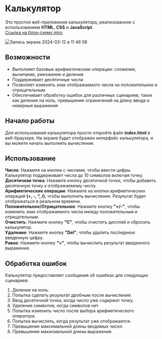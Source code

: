 # Калькулятор
Это простое веб-приложение калькулятора, реализованное с использованием **HTML**, **CSS** и **JavaScript**.  
[Cсылка на блок-схему miro](https://miro.com/app/board/uXjVNmvMzO4=/)

![Запись экрана 2024-03-12 в 11 46 58](https://github.com/AV-Loginova/calculator/assets/129111624/60885123-b5ce-4464-a7ed-cbd912d47cec)  



## Возможности
 - Выполняет базовые арифметические операции: сложение, вычитание, умножение и деление  
 - Поддерживает десятичные числа  
 - Позволяет изменять знак отображаемого числа на положительное и отрицательным  
 - Обеспечивает обработку ошибок для различных сценариев, таких как деление на ноль, превышение ограничений на длину ввода и неверные выражения  

## Начало работы
Для использования калькулятора просто откройте файл **index.html** в веб-браузере. На экране будет отображен интерфейс калькулятора, и вы можете начать выполнять вычисления.

## Использование
**Числа**: Нажмите на кнопки с числами, чтобы ввести цифры. Калькулятор поддерживает числа до 10 символов включая точку.
**Десятичная точка**: Нажмите кнопку десятичной точки, чтобы добавить десятичную точку к отображаемому числу.  
**Арифметические операции**: Нажмите на кнопки арифметических операций **(+, -, *, /)**, чтобы выполнить вычисления. Результат будет отображаться в реальном времени.  
**Положительное/Отрицательное**: Нажмите кнопку **"+/-"**, чтобы изменить знак отображаемого числа между положительным и отрицательным.  
**Очистить**: Нажмите кнопку **"C"**, чтобы очистить дисплей и сбросить калькулятор.  
**Удаление**: Нажмите кнопку **"Del"**, чтобы удалить последнюю введенную цифру.  
**Равно**: Нажмите кнопку **"="**, чтобы вычислить результат введенного выражения.  

## Обработка ошибок
Калькулятор предоставляет сообщения об ошибках для следующих сценариев:  

1) Деление на ноль.  
2) Попытка сделать результат дробным после вычисления.  
3) Ввод десятичной точки, когда число уже содержит точку.  
4) Удаление символов, когда символов нет.  
5) Попытка изменить число после выбора арифметического оператора.  
6) Попытка вычислить, когда результат уже отображается.  
8) Превышение максимальной длины вводимых чисел.
9) Превышение макисмальной длины выражения.
